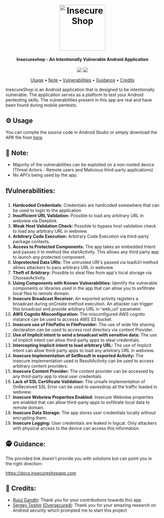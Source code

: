 <h1 align="center">
  <br>
  <a href="https://www.insecureshopapp.com"><img src="https://static.wixstatic.com/media/8e4f0c_a5f14156f091434da73524c2ac7c53d3~mv2.png/v1/fill/w_269,h_269,al_c,lg_1,q_85/logo.webp" width="150px" alt="InsecureShop"></a>
</h1>

<h4 align="center">Insecureshop - An Intentionally Vulnerable Android Application</h4>

<p align="center">
<a href="https://github.com/hax0rgb/InsecureShop/issues"><img src="https://img.shields.io/badge/contributions-welcome-brightgreen.svg?style=flat"></a>
<a href="https://github.com/hax0rgb/InsecureShop/releases"><img src="https://img.shields.io/github/v/release/hax0rgb/InsecureShop"></a>
</p>

<p align="center">
  <a href="#%EF%B8%8F-usage">Usage</a> •
  <a href="#-note">Note</a> •
  <a href="#%EF%B8%8Fvulnerabilities">Vulnerabilities</a> •
  <a href="#-guidance">Guidance</a> •
  <a href="#-credits">Credits</a>
</p>

InsecureShop is an Android application that is designed to be intentionally vulnerable. The application serves as a platform to test your Android pentesting skills. The vulnerabilities present in this app are real and have been found during mobile pentests.

## ⚙️ Usage

You can compile the source code in Android Studio or simply download the APK file from [here](https://github.com/hax0rgb/InsecureShop/releases)

## 📌 Note:

* Majority of the vulnerabilities can be exploited on a non-rooted device (Threat Actors - Remote users and Malicious third-party applications)
* No API's being used by the app.

## ❗️Vulnerabilities:

1. **Hardcoded Credentials:** Credentials are hardcoded somewhere that can be used to login to the application
2. **Insufficient URL Validation:** Possible to load any arbitrary URL in webview via Deeplink.
3. **Weak Host Validation Check:** Possible to bypass host validation check to load any arbitrary URL in webview.
4. **Arbitrary Code Execution:** Arbitrary Code Execution via third-party package contexts.
5. **Access to Protected Components:** The app takes an embedded Intent and passes it to method like startActivity. This allows any third party app to launch any protected component.
6. **Unprotected Data URIs:** The untrusted URI's passed via loadUrl method allows attackers to pass arbitrary URL in webview.
7. **Theft of Arbitrary:** Possible to steal files from app's local storage via ChooserActivity.
8. **Using Components with Known Vulnerabilities:** Identify the vulnerable components or libraries used in the app that can allow you to exfiltrate local files to remote domain.
9. **Insecure Broadcast Receiver:** An exported activity registers a broadcast during onCreate method execution. An attacker can trigger this broadcast and provide arbitrary URL in 'web_url' parameter.
10. **AWS Cognito Misconfiguration:** The misconfigured AWS cognito instance can be used to accesss AWS S3 bucket.
11. **Insecure use of FilePaths in FileProvider:** The use of wide file sharing declaration can be used to access root directory via content Provider.
12. **Use of Implicit intent to send a broadcast with sensitive data:** The use of Implicit intent can allow third-party apps to steal credentials.
13. **Intercepting Implicit intent to load arbitrary URL:** The use of Implicit intent can allow third-party apps to load any arbitrary URL in webview.
14. **Insecure Implementation of SetResult in exported Activity:** The insecure implementation used in ResultActivity can be used to access arbitrary content providers.
15. **Insecure Content Provider:** The content provider can be accessed by any third-party app to steal user credentials.
16. **Lack of SSL Certificate Validation:** The unsafe implementation of OnReceived SSL Error can be used to eavesdrop all the traffic loaded in webview.
17. **Insecure Webview Properties Enabled:** Insecure Webview properties are enabled that can allow third-party apps to exfiltrate local data to remote domain.
18. **Insecure Data Storage:** The app stores user credentials locally without encrypting them.
19. **Insecure Logging:** User credentials are leaked in logcat. Only attackers with physical access to the device can access this information.

## 🕵 Guidance:

The provided link doesn't provide you with solutions but can point you in the right direction:

https://docs.insecureshopapp.com

## 🙌 Credits:

* [Rujul Gandhi](https://www.linkedin.com/in/rujul-gandhi-3953337a/): Thank you for your contributions towards this app
* [Sergey Toshin](https://twitter.com/_bagipro) [(Oversecured)](https://oversecured.com): Thank you for your amazing research on Android security which prompted me to start this project
